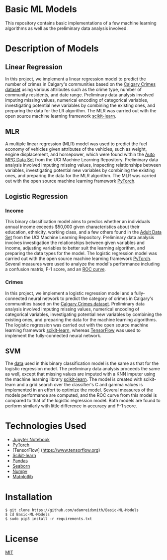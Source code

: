 # Basic ML Models
This repository contains basic implementations of a few machine learning algorithms as well as the preliminary data analysis involved.

# Description of Models

## Linear Regression
In this project, we implement a linear regression model to predict the number of crimes in Calgary's communities based on the [Calgary Crimes dataset](https://data.calgary.ca/Health-and-Safety/Community-Crime-Statistics/78gh-n26t/about_data) using various attributes such as the crime type, number of community residents, and date range. Preliminary data analysis involved imputing missing values, numerical encoding of categorical variables, investigating potential new variables by combining the existing ones, and preparing the data for the LR algorithm.  The MLR was carried out with the open source machine learning framework [scikit-learn](https://scikit-learn.org/stable/).

## MLR
A multiple linear regression (MLR) model was used to predict the fuel economy of vehicles given attributes of the vehicles, such as weight, engine displacement, and horsepower, which were found within the [Auto MPG Data Set](http://archive.ics.uci.edu/ml/datasets/Auto+MPG) from the UCI Machine Learning Repository.  Preliminary data analysis involved imputing missing values, inspecting relationships between variables, investigating potential new variables by combining the existing ones, and preparing the data for the MLR algorithm.  The MLR was carried out with the open source machine learning framework [PyTorch](https://pytorch.org).

## Logistic Regression

### Income
This binary classification model aims to predics whether an individuals annual income exceeds $50,000 given characteristics about their education, ethnicity, working class, and a few others found in the [Adult Data Set](https://archive.ics.uci.edu/ml/datasets/adult) from the UCI Machine Learning Repository.  Preliminary data analysis involves investigation the relationships between given variables and income, adjusting variables to better suit the learning algorithm, and preparing the data types for the model.  The logistic regression model was carried out with the open source machine learning framework [PyTorch](https://pytorch.org).  Several measures were used to analyze the model's performance including a confusion matrix, F-1 score, and an [ROC curve](https://en.wikipedia.org/wiki/Receiver_operating_characteristic).

### Crimes
In this project, we implement a logistic regression model and a fully-connected neural network to predict the category of crimes in Calgary's communities based on the [Calgary Crimes dataset](https://data.calgary.ca/Health-and-Safety/Community-Crime-Statistics/78gh-n26t/about_data). Preliminary data analysis involved imputing missing values, numerical encoding of categorical variables, investigating potential new variables by combining the existing ones, and preparing the data for the machine learning algorithms. The logistic regression was carried out with the open source machine learning framework [scikit-learn](https://scikit-learn.org/stable/), whereas [TensorFlow](https://www.tensorflow.org) was used to implement the fully-connected neural network.


## SVM
The [data](https://archive.ics.uci.edu/ml/datasets/adult) used in this binary classification model is the same as that for the logistic regression model.  The preliminary data analysis proceeds the same as well, except that missing values are imputed with a KNN imputer using the machine learning library [scikit-learn](https://scikit-learn.org/stable/).  The model is created with scikit-learn and a grid search over the classifier's C and gamma values is implemented in an effort to optimize the model.  Several measures of the models performance are computed, and the ROC curve from this model is compared to that of the logistic regression model.  Both models are found to perform similarly with little difference in accuracy and F-1 score.

# Technologies Used
 * [Jupyter Notebook](https://jupyter.org)
 * [PyTorch](https://pytorch.org)
 * [TensorFlow] (https://www.tensorflow.org)
 * [Scikit-learn](https://scikit-learn.org/)
 * [Pandas](https://pandas.pydata.org)
 * [Seaborn](https://seaborn.pydata.org)
 * [Numpy](https://numpy.org)
 * [Matplotlib](https://matplotlib.org)

# Installation
    $ git clone https://github.com/adamreidsmith/Basic-ML-Models
    $ cd Basic-ML-Models
    $ sudo pip3 install -r requirements.txt

# License
[MIT](/LICENSE)
